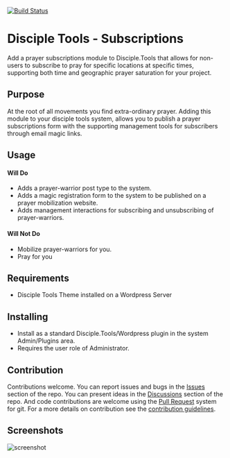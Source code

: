 [![Build Status](https://travis-ci.com/DiscipleTools/disciple-tools-prayer-subscriptions.svg?branch=master)](https://travis-ci.com/DiscipleTools/disciple-tools-prayer-subscriptions)

# Disciple Tools - Subscriptions

Add a prayer subscriptions module to Disciple.Tools that allows for non-users to subscribe to pray for specific locations
at specific times, supporting both time and geographic prayer saturation for your project.

## Purpose

At the root of all movements you find extra-ordinary prayer. Adding this module to your disciple tools system, allows
you to publish a prayer subscriptions form with the supporting management tools for subscribers through email magic links.

## Usage

#### Will Do

- Adds a prayer-warrior post type to the system.
- Adds a magic registration form to the system to be published on a prayer mobilization website.
- Adds management interactions for subscribing and unsubscribing of prayer-warriors.

#### Will Not Do

- Mobilize prayer-warriors for you.
- Pray for you

## Requirements

- Disciple Tools Theme installed on a Wordpress Server

## Installing

- Install as a standard Disciple.Tools/Wordpress plugin in the system Admin/Plugins area.
- Requires the user role of Administrator.

## Contribution

Contributions welcome. You can report issues and bugs in the
[Issues](https://github.com/DiscipleTools/disciple-tools-prayer-subscriptions/issues) section of the repo. You can present ideas
in the [Discussions](https://github.com/DiscipleTools/disciple-tools-prayer-subscriptions/discussions) section of the repo. And
code contributions are welcome using the [Pull Request](https://github.com/DiscipleTools/disciple-tools-prayer-subscriptions/pulls)
system for git. For a more details on contribution see the
[contribution guidelines](https://github.com/DiscipleTools/disciple-tools-prayer-subscriptions/blob/master/CONTRIBUTING.md).


## Screenshots

![screenshot](https://via.placeholder.com/600x150)
